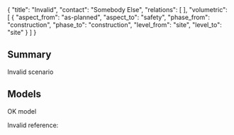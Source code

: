 <rasaeco-meta>
{
    "title": "Invalid",
    "contact": "Somebody Else",
    "relations": [
    ],
    "volumetric": [
        { 
            "aspect_from": "as-planned", "aspect_to": "safety",
            "phase_from": "construction", "phase_to": "construction",
            "level_from": "site", "level_to": "site"
        }
    ]
}
</rasaeco-meta>

## Summary

Invalid scenario

## Models

<model name="plan/main">
OK model
</model>

Invalid reference: <modelref name="invalid/model" />
